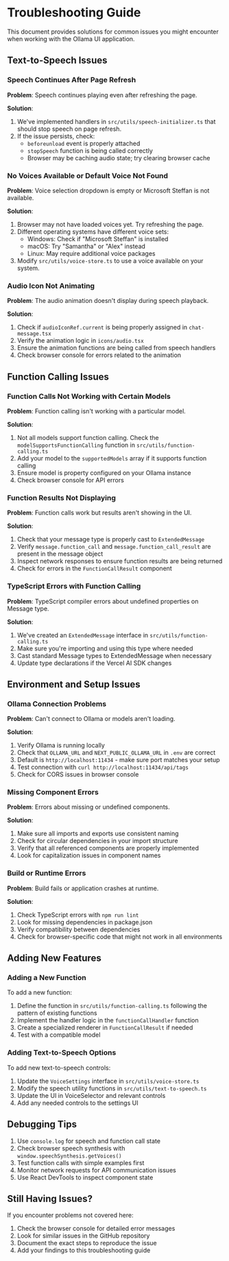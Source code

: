 # Troubleshooting Guide

This document provides solutions for common issues you might encounter when working with the Ollama UI application.

## Text-to-Speech Issues

### Speech Continues After Page Refresh

**Problem**: Speech continues playing even after refreshing the page.

**Solution**:

1. We've implemented handlers in `src/utils/speech-initializer.ts` that should stop speech on page refresh.
2. If the issue persists, check:
   - `beforeunload` event is properly attached
   - `stopSpeech` function is being called correctly
   - Browser may be caching audio state; try clearing browser cache

### No Voices Available or Default Voice Not Found

**Problem**: Voice selection dropdown is empty or Microsoft Steffan is not available.

**Solution**:

1. Browser may not have loaded voices yet. Try refreshing the page.
2. Different operating systems have different voice sets:
   - Windows: Check if "Microsoft Steffan" is installed
   - macOS: Try "Samantha" or "Alex" instead
   - Linux: May require additional voice packages
3. Modify `src/utils/voice-store.ts` to use a voice available on your system.

### Audio Icon Not Animating

**Problem**: The audio animation doesn't display during speech playback.

**Solution**:

1. Check if `audioIconRef.current` is being properly assigned in `chat-message.tsx`
2. Verify the animation logic in `icons/audio.tsx`
3. Ensure the animation functions are being called from speech handlers
4. Check browser console for errors related to the animation

## Function Calling Issues

### Function Calls Not Working with Certain Models

**Problem**: Function calling isn't working with a particular model.

**Solution**:

1. Not all models support function calling. Check the `modelSupportsFunctionCalling` function in `src/utils/function-calling.ts`
2. Add your model to the `supportedModels` array if it supports function calling
3. Ensure model is property configured on your Ollama instance
4. Check browser console for API errors

### Function Results Not Displaying

**Problem**: Function calls work but results aren't showing in the UI.

**Solution**:

1. Check that your message type is properly cast to `ExtendedMessage`
2. Verify `message.function_call` and `message.function_call_result` are present in the message object
3. Inspect network responses to ensure function results are being returned
4. Check for errors in the `FunctionCallResult` component

### TypeScript Errors with Function Calling

**Problem**: TypeScript compiler errors about undefined properties on Message type.

**Solution**:

1. We've created an `ExtendedMessage` interface in `src/utils/function-calling.ts`
2. Make sure you're importing and using this type where needed
3. Cast standard Message types to ExtendedMessage when necessary
4. Update type declarations if the Vercel AI SDK changes

## Environment and Setup Issues

### Ollama Connection Problems

**Problem**: Can't connect to Ollama or models aren't loading.

**Solution**:

1. Verify Ollama is running locally
2. Check that `OLLAMA_URL` and `NEXT_PUBLIC_OLLAMA_URL` in `.env` are correct
3. Default is `http://localhost:11434` - make sure port matches your setup
4. Test connection with `curl http://localhost:11434/api/tags`
5. Check for CORS issues in browser console

### Missing Component Errors

**Problem**: Errors about missing or undefined components.

**Solution**:

1. Make sure all imports and exports use consistent naming
2. Check for circular dependencies in your import structure
3. Verify that all referenced components are properly implemented
4. Look for capitalization issues in component names

### Build or Runtime Errors

**Problem**: Build fails or application crashes at runtime.

**Solution**:

1. Check TypeScript errors with `npm run lint`
2. Look for missing dependencies in package.json
3. Verify compatibility between dependencies
4. Check for browser-specific code that might not work in all environments

## Adding New Features

### Adding a New Function

To add a new function:

1. Define the function in `src/utils/function-calling.ts` following the pattern of existing functions
2. Implement the handler logic in the `functionCallHandler` function
3. Create a specialized renderer in `FunctionCallResult` if needed
4. Test with a compatible model

### Adding Text-to-Speech Options

To add new text-to-speech controls:

1. Update the `VoiceSettings` interface in `src/utils/voice-store.ts`
2. Modify the speech utility functions in `src/utils/text-to-speech.ts`
3. Update the UI in VoiceSelector and relevant controls
4. Add any needed controls to the settings UI

## Debugging Tips

1. Use `console.log` for speech and function call state
2. Check browser speech synthesis with `window.speechSynthesis.getVoices()`
3. Test function calls with simple examples first
4. Monitor network requests for API communication issues
5. Use React DevTools to inspect component state

## Still Having Issues?

If you encounter problems not covered here:

1. Check the browser console for detailed error messages
2. Look for similar issues in the GitHub repository
3. Document the exact steps to reproduce the issue
4. Add your findings to this troubleshooting guide
